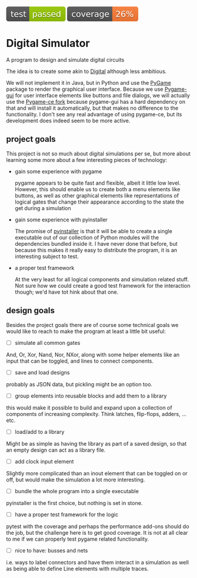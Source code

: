 ![Coverage](illustrations/test.svg) ![Coverage](illustrations/coverage.svg)

# Digital Simulator

A program to design and simulate digital circuits

The idea is to create some akin to [Digital](https://github.com/hneemann/Digital) although less ambitious.

We will not implement it in Java, but in Python and use the [PyGame](https://github.com/pygame/pygame) package to render the graphical user interface. Because we use [Pygame-gui](https://github.com/MyreMylar/pygame_gui) for user interface elements like buttons and file dialogs, we will actually use the [Pygame-ce fork](https://github.com/pygame-community/pygame-ce) because pygame-gui has a hard dependency on that and will install it automatically, but that makes no difference to the functionality. I don't see any real advantage of using pygame-ce, but its development does indeed seem to be more active.

## project goals

This project is not so much about digital simulations per se, but more about learning some more about a few interesting pieces of technology:

- gain some experience with pygame

  pygame appears to be quite fast and flexible, albeit it little low level. However, this should enable us to create both a menu elements like buttons, as well as other graphical elements like representations of logical gates that change their appearance according to the state the get during a simulation
  
- gain some experience with pyinstaller 

  The promise of [pyinstaller](https://github.com/pyinstaller/pyinstaller) is that it will be able to create a single executable out of our collection of Python modules will the dependencies bundled inside it.
  I have never done that before, but because this makes it really easy to distribute the program, it is an interesting subject to test.

- a proper test framework

  At the very least for all logical components and simulation related stuff. Not sure how we could create a good test framework for the interaction though; we'd have tot hink about that one.
  
## design goals

Besides the project goals there are of course some technical goals we would like to reach to make the program at least a little bit useful:

- [ ] simulate all common gates

And, Or, Xor, Nand, Nor, NXor, along with some helper elements like an input that can be toggled, and lines to connect components.
      
- [ ] save and load designs

probably as JSON data, but pickling might be an option too.
      
- [ ] group elements into reusable blocks and add them to a library

this would make it possible to build and expand upon a collection of components of increasing complexity. Think latches, flip-flops, adders, ... etc.
      
- [ ] load/add to a library

Might be as simple as having the library as part of a saved design, so that an empty design can act as a library file.
      
- [ ] add clock input element

Slightly more complicated than an inout element that can be toggled on or off, but would make the simulation a lot more interesting.
      
- [ ] bundle the whole program into a single executable

pyinstaller is the first choice, but nothing is set in stone.
      
- [ ] have a proper test framework for the logic

pytest with the coverage and perhaps the performance add-ons should do the job, but the challenge here is to get good coverage. It is not at all clear to me if we can properly test pygame related functionality.

- [ ] nice to have: busses and nets

i.e. ways to label connectors and have them interact in a simulation as well as being able to define Line elements with multiple traces.
